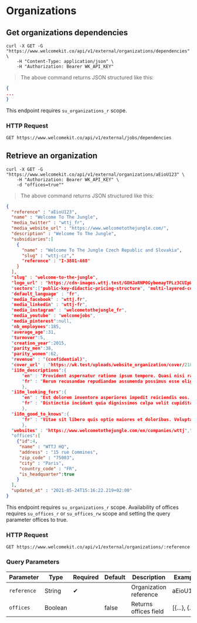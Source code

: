 # Organizations

## Get organizations dependencies

```shell
curl -X GET -G "https://www.welcomekit.co/api/v1/external/organizations/dependencies" \
    -H "Content-Type: application/json" \
    -H "Authorization: Bearer WK_API_KEY"
```

> The above command returns JSON structured like this:

```json
{
...
}
```

<aside class="notice">
This endpoint requires <code>su_organizations_r</code> scope.
</aside>

### HTTP Request

`GET https://www.welcomekit.co/api/v1/external/jobs/dependencies`

## Retrieve an organization

```shell
curl -X GET -G "https://www.welcomekit.co/api/v1/external/organizations/aEioU123" \
    -H "Authorization: Bearer WK_API_KEY" \
    -d "offices=true""
```

> The above command returns JSON structured like this:

```json
{
  "reference" : "aEioU123",
  "name" : "Welcome To The Jungle",
  "media_twitter" : "wttj_fr",
  "media_website_url" : "https://www.welcometothejungle.com/",
  "description" : "Welcome To The Jungle",
  "subsidiaries":[
    {
      "name" : "Welcome To The Jungle Czech Republic and Slovakia",
      "slug" : "wttj-cz","
      "reference" : "I-3801-A68"
    }
  ],
  "slug" : "welcome-to-the-jungle",
  "logo_url" : "https://cdn-images.wttj.test/GOHJaRNP0GybemayTPLz3CUIpW2kx7d4Ck4akgsFfMs/w:200/q:85/czM6Ly93dHRqLXB1/YmxpYy10ZXN0L3Vw/bG9hZHMvb3JnYW5p/emF0aW9uL2xvZ28v/MjE4Mi8xNjIxODYv/ZjRmODUxNDgtYjg1/Yy00M2M5LTg2MzQt/MmMzYzE1ZTE3MTNi/LnBuZw",
  "sectors":["public-key-didactic-pricing-structure", "multi-layered-content-based-website"],
  "default_language" : "fr",
  "media_facebook" : "wttj.fr",
  "media_linkedin" : "wttj-fr",
  "media_instagram" : "welcometothejungle_fr",
  "media_youtube" : "welcomejobs",
  "media_pinterest":null,
  "nb_employees":185,
  "average_age":31,
  "turnover":5,
  "creation_year":2015,
  "parity_men":38,
  "parity_women":62,
  "revenue" : "(confidential)",
  "cover_url" : "https://wk.test/uploads/website_organization/cover/2182/162186/welcome-to-the-jungle.jpg",
  "i18n_descriptions":{
      "en" : "Provident aspernatur ratione ipsum tempore. Quasi nisi ratione provident aut corporis non voluptatem. Recusandae voluptatem dolor laboriosam qui nulla inventore. Repellendus explicabo et voluptas accusamus aut sint quis.",
      "fr" : "Rerum recusandae repudiandae assumenda possimus esse eligendi. In non ut aliquam perferendis. Cupiditate non ex quos laborum ea ut omnis natus."
      },
  "i18n_looking_fors":{
      "en" : "Est dolorem inventore asperiores impedit reiciendis eos. Reprehenderit reiciendis ipsam vel sint aut quod inventore. Dolores minus sit est voluptates voluptatem amet ut possimus. Illo voluptatem rerum omnis dolores qui.",
      "fr" : "Distinctio incidunt quia dignissimos culpa velit cupiditate quibusdam nihil. Nisi reprehenderit mollitia quia incidunt. Minus quisquam impedit dolor sapiente voluptate temporibus."
      },
  "i18n_good_to_knows":{
      "fr" : "Vitae sit libero quis optio maiores et doloribus. Voluptas a nesciunt odio aut quo. Reiciendis et sint eum laboriosam labore omnis. Velit saepe autem reiciendis libero quia occaecati quia."
      },
  "websites" : "https://www.welcometothejungle.com/en/companies/wttj","
  "offices":[
    {"id":4,
     "name" : "WTTJ HQ",
     "address" : "15 rue Commines",
     "zip_code" : "75003",
     "city" : "Paris",
     "country_code" : "FR",
     "is_headquarter":true
    }
  ],
  "updated_at" : "2021-05-24T15:16:22.219+02:00"
} 
```

<aside class="notice">
This endpoint requires <code>su_organizations_r</code> scope. Availability of offices requires <code>su_offices_r</code> or <code>su_offices_rw</code> scope and setting the query parameter offices to true.
</aside>

### HTTP Request

`GET https://www.welcomekit.co/api/v1/external/organizations/:reference`

### Query Parameters

Parameter | Type | Required | Default | Description | Example
--- | --- | --- | --- | --- | ---
`reference` | String | ✔ | | Organization reference | aEioU123
`offices` | Boolean | | false | Returns offices field | [{...}, {...}]
